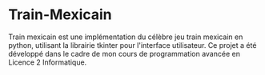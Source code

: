 # Train-Mexicain
Train mexicain est une implémentation du célèbre jeu train mexicain en python, utilisant la librairie tkinter pour l'interface utilisateur. Ce projet a été développé dans le cadre de mon cours de programmation avancée en Licence 2 Informatique. 
